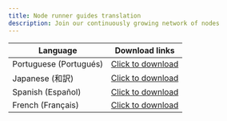 ```yaml
---
title: Node runner guides translation
description: Join our continuously growing network of nodes
---
```


| Language  	| Download links                                                                                          	|
|-----------	|---------------------------------------------------------------------------------------------------------	|
| Portuguese (Portugués) 	| [Click to download](https://drive.google.com/file/d/1C3YU9Qwvae-WJfxbCit494bA3qcYxylY/view?usp=sharing) 	|
| Japanese (和訳)  	| [Click to download](https://drive.google.com/file/d/15rhi_RqFhlSK88E1Xp6avu0CgirRIHee/view?usp=sharing) 	|
| Spanish (Español)  	| [Click to download](https://drive.google.com/file/d/15rhi_RqFhlSK88E1Xp6avu0CgirRIHee/view)             	|
| French (Français)   	| [Click to download](https://drive.google.com/file/d/15rhi_RqFhlSK88E1Xp6avu0CgirRIHee/view)             	|
